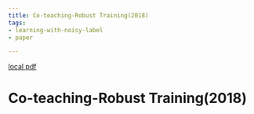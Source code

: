 ```yaml
---
title: Co-teaching-Robust Training(2018)
tags:
- learning-with-noisy-label
- paper

---
```


[local pdf](../../../pdfs/2018-Co-teaching-Robust%20Training.pdf)

# Co-teaching-Robust Training(2018)
